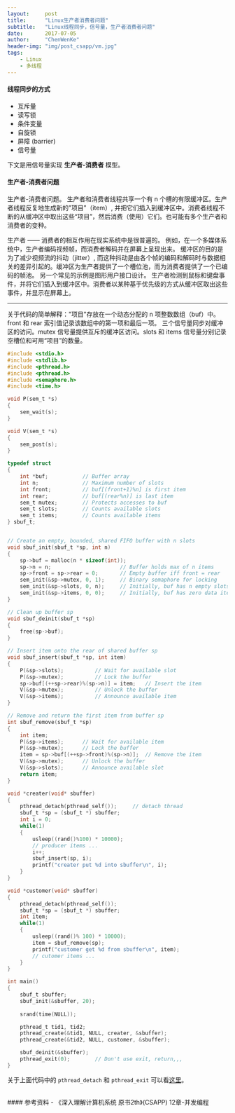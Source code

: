 ```yaml
---
layout:     post
title:      "Linux生产者消费者问题"
subtitle:   "Linux线程同步，信号量，生产者消费者问题"
date:       2017-07-05
author:     "ChenWenKe"
header-img: "img/post_csapp/vm.jpg"
tags:
    - Linux
    - 多线程
---
```


#### 线程同步的方式
- 互斥量
- 读写锁
- 条件变量
- 自旋锁
- 屏障 (barrier)
- 信号量

下文是用信号量实现 **生产者-消费者** 模型。

#### 生产者-消费者问题
生产者-消费者问题。 生产者和消费者线程共享一个有 n 个槽的有限缓冲区。生产者线程反复地生成新的"项目"（item）, 并把它们插入到缓冲区中。消费者线程不断的从缓冲区中取出这些“项目”，然后消费（使用）它们。也可能有多个生产者和消费者的变种。

生产者 —— 消费者的相互作用在现实系统中是很普遍的。 例如，在一个多媒体系统中，生产者编码视频帧，而消费者解码并在屏幕上呈现出来。 缓冲区的目的是为了减少视频流的抖动（jitter）, 而这种抖动是由各个帧的编码和解码时与数据相关的差异引起的。缓冲区为生产者提供了一个槽位池，而为消费者提供了一个已编码的帧池。 另一个常见的示例是图形用户接口设计。 生产者检测到鼠标和键盘事件，并将它们插入到缓冲区中。消费者以某种基于优先级的方式从缓冲区取出这些事件，并显示在屏幕上。 


---


关于代码的简单解释："项目"存放在一个动态分配的 n 项整数数组（buf）中。 front 和 rear 索引值记录该数组中的第一项和最后一项。 三个信号量同步对缓冲区的访问。mutex 信号量提供互斥的缓冲区访问。slots 和 items 信号量分别记录空槽位和可用“项目”的数量。


```c
#include <stdio.h>
#include <stdlib.h>
#include <pthread.h>
#include <pthread.h>
#include <semaphore.h>
#include <time.h>

void P(sem_t *s)
{
	sem_wait(s); 
}

void V(sem_t *s)
{
	sem_post(s); 
}

typedef struct 
{
	int *buf;			// Buffer array
	int n; 				// Maximum number of slots
	int front; 			// buf[(front+1)%n] is first item
	int rear;			// buf[(rear%n)] is last item
	sem_t mutex;		// Protects accesses to buf
	sem_t slots; 		// Counts available slots
	sem_t items; 		// Counts available items 
} sbuf_t;


// Create an empty, bounded, shared FIFO buffer with n slots
void sbuf_init(sbuf_t *sp, int n)
{
	sp->buf = malloc(n * sizeof(int)); 
	sp->n = n;						// Buffer holds max of n items
	sp->front = sp->rear = 0;		// Empty buffer iff front = rear
	sem_init(&sp->mutex, 0, 1);		// Binary semaphore for locking
	sem_init(&sp->slots, 0, n);		// Initially, buf has n empty slots
	sem_init(&sp->items, 0, 0);		// Initially, buf has zero data items
}

// Clean up buffer sp
void sbuf_deinit(sbuf_t *sp)
{
	free(sp->buf); 
}

// Insert item onto the rear of shared buffer sp
void sbuf_insert(sbuf_t *sp, int item)
{
	P(&sp->slots);			// Wait for available slot 
	P(&sp->mutex); 			// Lock the buffer
	sp->buf[(++sp->rear)%(sp->n)] = item; 	// Insert the item
	V(&sp->mutex); 			// Unlock the buffer
	V(&sp->items); 			// Announce available item
}

// Remove and return the first item from buffer sp
int sbuf_remove(sbuf_t *sp)
{
	int item; 
	P(&sp->items); 		// Wait for available item
	P(&sp->mutex); 		// Lock the buffer
	item = sp->buf[(++sp->front)%(sp->n)];	// Remove the item
	V(&sp->mutex); 		// Unlock the buffer
	V(&sp->slots); 		// Announce available slot
	return item; 
}

void *creater(void* sbuffer)
{
	pthread_detach(pthread_self()); 	// detach thread
	sbuf_t *sp = (sbuf_t *) sbuffer; 
	int i = 0; 
	while(1)
	{
		usleep((rand()%100) * 10000); 
		// producer items ...
		i++; 	
		sbuf_insert(sp, i); 
		printf("creater put %d into sbuffer\n", i); 
	}
}

void *customer(void* sbuffer)
{
	pthread_detach(pthread_self()); 
	sbuf_t *sp = (sbuf_t *) sbuffer; 
	int item; 
	while(1)
	{
		usleep((rand()% 100) * 10000);
		item = sbuf_remove(sp); 
		printf("customer get %d from sbuffer\n", item);
		// cutomer items ... 
	}
}

int main()
{
	sbuf_t sbuffer; 
	sbuf_init(&sbuffer, 20); 
	
	srand(time(NULL)); 

	pthread_t tid1, tid2; 
	pthread_create(&tid1, NULL, creater, &sbuffer); 
	pthread_create(&tid2, NULL, customer, &sbuffer); 

	sbuf_deinit(&sbuffer); 
	pthread_exit(0); 		// Don't use exit, return,,,
}
```

关于上面代码中的 `pthread_detach` 和 `pthread_exit` 可以看[这里](https://caotanxiaoke.github.io/CaoTanXiaoKe.github.io/2017/07/04/linux-thread_join-thread_detach/)。

<br/>
#### 参考资料
- 《深入理解计算机系统 原书2th》(CSAPP) 12章-并发编程

<br/>
<br/>